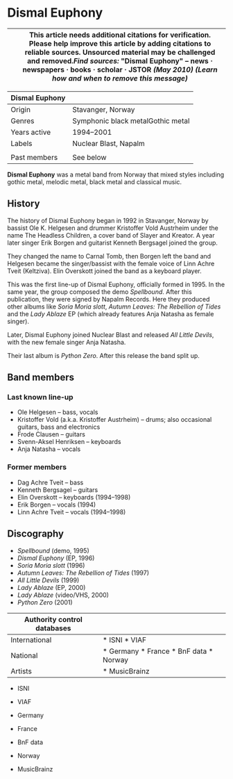 # Dismal Euphony

|  | This article **needs additional citations for verification**. Please help improve this article by adding citations to reliable sources. Unsourced material may be challenged and removed.*Find sources:* "Dismal Euphony" – news **·** newspapers **·** books **·** scholar **·** JSTOR *(May 2010)* *(Learn how and when to remove this message)* |
| --- | --- |

| Dismal Euphony | |
| --- | --- |
| Origin | Stavanger, Norway |
| Genres | Symphonic black metalGothic metal |
| Years active | 1994–2001 |
| Labels | Nuclear Blast, Napalm |
|  | |
| Past members | See below |

**Dismal Euphony** was a metal band from Norway that mixed styles including gothic metal, melodic metal, black metal and classical music.

History
-------

The history of Dismal Euphony began in 1992 in Stavanger, Norway by bassist Ole K. Helgesen and drummer Kristoffer Vold Austrheim under the name The Headless Children, a cover band of Slayer and Kreator. A year later singer Erik Borgen and guitarist Kenneth Bergsagel joined the group.

They changed the name to Carnal Tomb, then Borgen left the band and Helgesen became the singer/bassist with the female voice of Linn Achre Tveit (Keltziva). Elin Overskott joined the band as a keyboard player.

This was the first line-up of Dismal Euphony, officially formed in 1995\. In the same year, the group composed the demo *Spellbound*. After this publication, they were signed by Napalm Records. Here they produced other albums like *Soria Moria slott*, *Autumn Leaves: The Rebellion of Tides* and the *Lady Ablaze* EP (which already features Anja Natasha as female singer).

Later, Dismal Euphony joined Nuclear Blast and released *All Little Devils*, with the new female singer Anja Natasha.

Their last album is *Python Zero*. After this release the band split up.

Band members
------------

### Last known line-up

* Ole Helgesen – bass, vocals
* Kristoffer Vold (a.k.a. Kristoffer Austrheim) – drums; also occasional guitars, bass and electronics
* Frode Clausen – guitars
* Svenn-Aksel Henriksen – keyboards
* Anja Natasha – vocals

### Former members

* Dag Achre Tveit – bass
* Kenneth Bergsagel – guitars
* Elin Overskott – keyboards (1994–1998\)
* Erik Borgen – vocals (1994\)
* Linn Achre Tveit – vocals (1994–1998\)

Discography
-----------

* *Spellbound* (demo, 1995\)
* *Dismal Euphony* (EP, 1996\)
* *Soria Moria slott* (1996\)
* *Autumn Leaves: The Rebellion of Tides* (1997\)
* *All Little Devils* (1999\)
* *Lady Ablaze* (EP, 2000\)
* *Lady Ablaze* (video/VHS, 2000\)
* *Python Zero* (2001\)

| Authority control databases | |
| --- | --- |
| International | * ISNI * VIAF |
| National | * Germany * France * BnF data * Norway |
| Artists | * MusicBrainz |

* ISNI
* VIAF

* Germany
* France
* BnF data
* Norway

* MusicBrainz